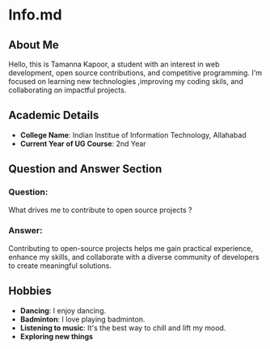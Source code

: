 # Info.md

## About Me
Hello, this is Tamanna Kapoor, a student with an interest in web development, open source contributions, and competitive programming. I'm focused on learning new technologies ,improving my coding skils, and collaborating on impactful projects.

## Academic Details
- **College Name**: Indian Institue of Information Technology, Allahabad
- **Current Year of UG Course**: 2nd Year  

## Question and Answer Section
### Question:
What drives me to contribute to open source projects ?

### Answer:
Contributing to open-source projects helps me gain practical experience, enhance my skills, and collaborate with a diverse community of developers to create meaningful solutions. 

## Hobbies
- **Dancing**: I enjoy dancing.
- **Badminton**: I love playing badminton.
- **Listening to music**: It's the best way to chill and lift my mood.
- **Exploring new things**
